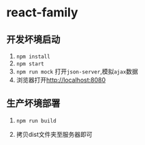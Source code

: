 # react-family


## 开发坏境启动

1. `npm install`
2. `npm start`
4. `npm run mock` 打开`json-server`,模拟`ajax`数据
3. 浏览器打开[http://localhost:8080](http://localhost:8080)

## 生产坏境部署

1. `npm run build`

2. 拷贝dist文件夹至服务器即可
